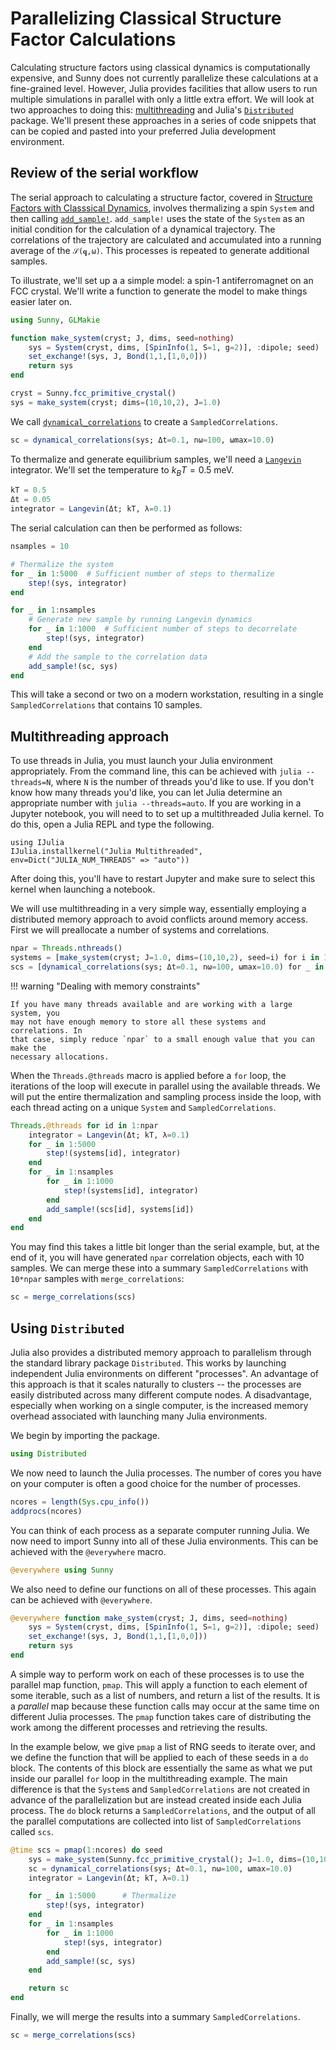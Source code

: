 # Parallelizing Classical Structure Factor Calculations

Calculating structure factors using classical dynamics is computationally
expensive, and Sunny does not currently parallelize these calculations at a
fine-grained level. However, Julia provides facilities that allow users to run
multiple simulations in parallel with only a little extra effort. We will look
at two approaches to doing this:
[multithreading](https://docs.julialang.org/en/v1/manual/multi-threading/) and
Julia's
[`Distributed`](https://docs.julialang.org/en/v1/manual/distributed-computing/)
package.
We'll present these approaches in a series of code snippets that can be
copied and pasted into your preferred Julia development environment.

## Review of the serial workflow

The serial approach to calculating a structure factor, covered in [Structure
Factors with Classsical Dynamics](@ref), involves thermalizing a spin `System`
and then calling [`add_sample!`](@ref). `add_sample!` uses the state of the
`System` as an initial condition for the calculation of a dynamical
trajectory. The correlations of the trajectory are calculated and accumulated
into a running average of the ``𝒮(𝐪,ω)``. This processes is repeated to
generate additional samples.

To illustrate, we'll set up a a simple model: a spin-1 antiferromagnet on an
FCC crystal. We'll write a function to generate the model to make things
easier later on.

```julia
using Sunny, GLMakie

function make_system(cryst; J, dims, seed=nothing)
    sys = System(cryst, dims, [SpinInfo(1, S=1, g=2)], :dipole; seed)
    set_exchange!(sys, J, Bond(1,1,[1,0,0]))
    return sys
end

cryst = Sunny.fcc_primitive_crystal()
sys = make_system(cryst; dims=(10,10,2), J=1.0)
```

We call [`dynamical_correlations`](@ref) to create a `SampledCorrelations`.

```julia
sc = dynamical_correlations(sys; Δt=0.1, nω=100, ωmax=10.0)
```

To thermalize and generate equilibrium samples, we'll need a
[`Langevin`](@ref) integrator. We'll set the temperature to $k_B T = 0.5$ meV.

```julia
kT = 0.5
Δt = 0.05
integrator = Langevin(Δt; kT, λ=0.1)
```

The serial calculation can then be performed as follows:

```julia
nsamples = 10

# Thermalize the system
for _ in 1:5000  # Sufficient number of steps to thermalize
    step!(sys, integrator)
end

for _ in 1:nsamples
    # Generate new sample by running Langevin dynamics
    for _ in 1:1000  # Sufficient number of steps to decorrelate
        step!(sys, integrator)
    end
    # Add the sample to the correlation data
    add_sample!(sc, sys)
end
```

This will take a second or two on a modern workstation, resulting in a single
`SampledCorrelations` that contains 10 samples.


## Multithreading approach
To use threads in Julia, you must launch your Julia environment appropriately.
From the command line, this can be achieved with `julia --threads=N`, where
`N` is the number of threads you'd like to use. If you don't know how many
threads you'd like, you can let Julia determine an appropriate number with
`julia --threads=auto`. If you are working in a Jupyter notebook, you will
need to to set up a multithreaded Julia kernel. To do this, open a Julia REPL
and type the following.
```
using IJulia
IJulia.installkernel("Julia Multithreaded", env=Dict("JULIA_NUM_THREADS" => "auto"))
```
After doing this, you'll have to restart Jupyter and make sure to select this
kernel when launching a notebook.

We will use multithreading in a very simple way, essentially employing a
distributed memory approach to avoid conflicts around memory access. First
we will preallocate a number of systems and correlations.

```julia
npar = Threads.nthreads()
systems = [make_system(cryst; J=1.0, dims=(10,10,2), seed=i) for i in 1:npar]
scs = [dynamical_correlations(sys; Δt=0.1, nω=100, ωmax=10.0) for _ in 1:npar]
```

!!! warning "Dealing with memory constraints"

    If you have many threads available and are working with a large system, you
    may not have enough memory to store all these systems and correlations. In
    that case, simply reduce `npar` to a small enough value that you can make the
    necessary allocations.

When the `Threads.@threads` macro is applied before a `for` loop, the
iterations of the loop will execute in parallel using the available threads.
We will put the entire thermalization and sampling process inside the loop,
with each thread acting on a unique `System` and `SampledCorrelations`.

```julia
Threads.@threads for id in 1:npar
    integrator = Langevin(Δt; kT, λ=0.1)
    for _ in 1:5000
        step!(systems[id], integrator)
    end
    for _ in 1:nsamples
        for _ in 1:1000
            step!(systems[id], integrator)
        end
        add_sample!(scs[id], systems[id])
    end
end
```

You may find this takes a little bit longer than the serial example, but, at the
end of it, you will have generated `npar` correlation objects, each with 10
samples. We can merge these into a summary `SampledCorrelations` with `10*npar`
samples with `merge_correlations`:

```julia
sc = merge_correlations(scs)
```

## Using `Distributed`
Julia also provides a distributed memory approach to parallelism through the
standard library package `Distributed`. This works by launching
independent Julia environments on different "processes". An advantage of this
approach is that it scales naturally to clusters -- the processes are easily
distributed across many different compute nodes. A disadvantage, especially when
working on a single computer, is the increased memory overhead associated with
launching many Julia environments.

We begin by importing the package.

```julia
using Distributed
```

We now need to launch the Julia processes. The number of cores you have on
your computer is often a good choice for the number of processes.

```julia
ncores = length(Sys.cpu_info())
addprocs(ncores)
```

You can think of each process as a separate computer running Julia. We now need
to import Sunny into all of these Julia environments. This can be achieved with
the `@everywhere` macro.

```julia
@everywhere using Sunny
```

We also need to define our functions on all of these processes. This again
can be achieved with `@everywhere`.

```julia
@everywhere function make_system(cryst; J, dims, seed=nothing)
    sys = System(cryst, dims, [SpinInfo(1, S=1, g=2)], :dipole; seed)
    set_exchange!(sys, J, Bond(1,1,[1,0,0]))
    return sys
end
```

A simple way to perform work on each of these processes is to use the parallel
map function, `pmap`. This will apply a function to each element of some
iterable, such as a list of numbers, and return a list of the results. It is a
_parallel_ map because these function calls may occur at the same time on
different Julia processes. The `pmap` function takes care of distributing the
work among the different processes and retrieving the results.

In the example below, we give `pmap` a list of RNG seeds to iterate over, and
we define the function that will be applied to each of these seeds in a `do`
block. The contents of this block are essentially the same as what we put
inside our parallel `for` loop in the multithreading example. The main
difference is that the `System`s and `SampledCorrelations` are not created in
advance of the parallelization but are instead created inside each Julia
process. The `do` block returns a `SampledCorrelations`, and the output of all
the parallel computations are collected into list of `SampledCorrelations`
called `scs`.

```julia
@time scs = pmap(1:ncores) do seed
    sys = make_system(Sunny.fcc_primitive_crystal(); J=1.0, dims=(10,10,2), seed)
    sc = dynamical_correlations(sys; Δt=0.1, nω=100, ωmax=10.0)
    integrator = Langevin(Δt; kT, λ=0.1)

    for _ in 1:5000      # Thermalize
        step!(sys, integrator)
    end
    for _ in 1:nsamples 
        for _ in 1:1000 
            step!(sys, integrator)
        end
        add_sample!(sc, sys)
    end

    return sc
end
```

Finally, we will merge the results into a summary `SampledCorrelations`.

```julia
sc = merge_correlations(scs)
```